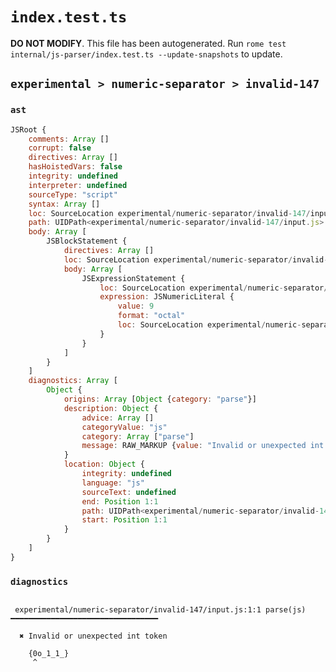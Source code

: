 # `index.test.ts`

**DO NOT MODIFY**. This file has been autogenerated. Run `rome test internal/js-parser/index.test.ts --update-snapshots` to update.

## `experimental > numeric-separator > invalid-147`

### `ast`

```javascript
JSRoot {
	comments: Array []
	corrupt: false
	directives: Array []
	hasHoistedVars: false
	integrity: undefined
	interpreter: undefined
	sourceType: "script"
	syntax: Array []
	loc: SourceLocation experimental/numeric-separator/invalid-147/input.js 1:0-2:0
	path: UIDPath<experimental/numeric-separator/invalid-147/input.js>
	body: Array [
		JSBlockStatement {
			directives: Array []
			loc: SourceLocation experimental/numeric-separator/invalid-147/input.js 1:0-1:9
			body: Array [
				JSExpressionStatement {
					loc: SourceLocation experimental/numeric-separator/invalid-147/input.js 1:1-1:8
					expression: JSNumericLiteral {
						value: 9
						format: "octal"
						loc: SourceLocation experimental/numeric-separator/invalid-147/input.js 1:1-1:8
					}
				}
			]
		}
	]
	diagnostics: Array [
		Object {
			origins: Array [Object {category: "parse"}]
			description: Object {
				advice: Array []
				categoryValue: "js"
				category: Array ["parse"]
				message: RAW_MARKUP {value: "Invalid or unexpected int token"}
			}
			location: Object {
				integrity: undefined
				language: "js"
				sourceText: undefined
				end: Position 1:1
				path: UIDPath<experimental/numeric-separator/invalid-147/input.js>
				start: Position 1:1
			}
		}
	]
}
```

### `diagnostics`

```

 experimental/numeric-separator/invalid-147/input.js:1:1 parse(js) ━━━━━━━━━━━━━━━━━━━━━━━━━━━━━━━━━

  ✖ Invalid or unexpected int token

    {0o_1_1_}
     ^


```
